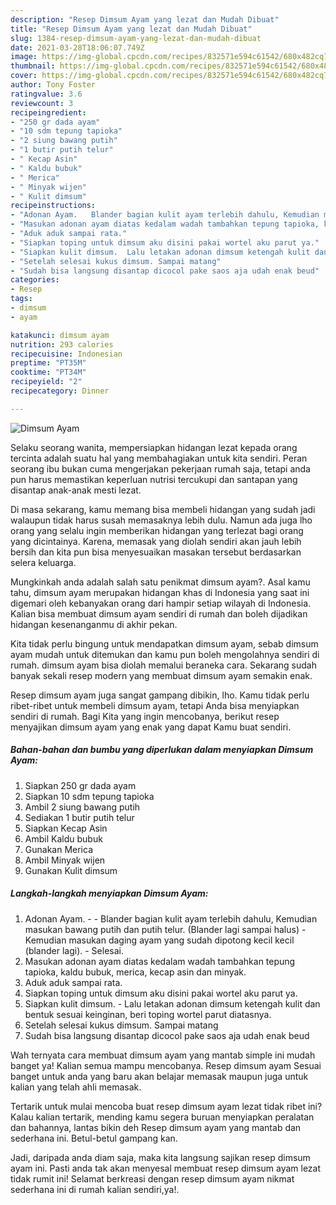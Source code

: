 ```yaml
---
description: "Resep Dimsum Ayam yang lezat dan Mudah Dibuat"
title: "Resep Dimsum Ayam yang lezat dan Mudah Dibuat"
slug: 1384-resep-dimsum-ayam-yang-lezat-dan-mudah-dibuat
date: 2021-03-28T18:06:07.749Z
image: https://img-global.cpcdn.com/recipes/832571e594c61542/680x482cq70/dimsum-ayam-foto-resep-utama.jpg
thumbnail: https://img-global.cpcdn.com/recipes/832571e594c61542/680x482cq70/dimsum-ayam-foto-resep-utama.jpg
cover: https://img-global.cpcdn.com/recipes/832571e594c61542/680x482cq70/dimsum-ayam-foto-resep-utama.jpg
author: Tony Foster
ratingvalue: 3.6
reviewcount: 3
recipeingredient:
- "250 gr dada ayam"
- "10 sdm tepung tapioka"
- "2 siung bawang putih"
- "1 butir putih telur"
- " Kecap Asin"
- " Kaldu bubuk"
- " Merica"
- " Minyak wijen"
- " Kulit dimsum"
recipeinstructions:
- "Adonan Ayam.   Blander bagian kulit ayam terlebih dahulu, Kemudian masukan bawang putih dan putih telur. (Blander lagi sampai halus)  Kemudian masukan daging ayam yang sudah dipotong kecil kecil (blander lagi).  Selesai."
- "Masukan adonan ayam diatas kedalam wadah tambahkan tepung tapioka, kaldu bubuk, merica, kecap asin dan minyak."
- "Aduk aduk sampai rata."
- "Siapkan toping untuk dimsum aku disini pakai wortel aku parut ya."
- "Siapkan kulit dimsum.  Lalu letakan adonan dimsum ketengah kulit dan bentuk sesuai keinginan, beri toping wortel parut diatasnya."
- "Setelah selesai kukus dimsum. Sampai matang"
- "Sudah bisa langsung disantap dicocol pake saos aja udah enak beud"
categories:
- Resep
tags:
- dimsum
- ayam

katakunci: dimsum ayam 
nutrition: 293 calories
recipecuisine: Indonesian
preptime: "PT35M"
cooktime: "PT34M"
recipeyield: "2"
recipecategory: Dinner

---
```



![Dimsum Ayam](https://img-global.cpcdn.com/recipes/832571e594c61542/680x482cq70/dimsum-ayam-foto-resep-utama.jpg)

Selaku seorang wanita, mempersiapkan hidangan lezat kepada orang tercinta adalah suatu hal yang membahagiakan untuk kita sendiri. Peran seorang ibu bukan cuma mengerjakan pekerjaan rumah saja, tetapi anda pun harus memastikan keperluan nutrisi tercukupi dan santapan yang disantap anak-anak mesti lezat.

Di masa  sekarang, kamu memang bisa membeli hidangan yang sudah jadi walaupun tidak harus susah memasaknya lebih dulu. Namun ada juga lho orang yang selalu ingin memberikan hidangan yang terlezat bagi orang yang dicintainya. Karena, memasak yang diolah sendiri akan jauh lebih bersih dan kita pun bisa menyesuaikan masakan tersebut berdasarkan selera keluarga. 



Mungkinkah anda adalah salah satu penikmat dimsum ayam?. Asal kamu tahu, dimsum ayam merupakan hidangan khas di Indonesia yang saat ini digemari oleh kebanyakan orang dari hampir setiap wilayah di Indonesia. Kalian bisa membuat dimsum ayam sendiri di rumah dan boleh dijadikan hidangan kesenanganmu di akhir pekan.

Kita tidak perlu bingung untuk mendapatkan dimsum ayam, sebab dimsum ayam mudah untuk ditemukan dan kamu pun boleh mengolahnya sendiri di rumah. dimsum ayam bisa diolah memalui beraneka cara. Sekarang sudah banyak sekali resep modern yang membuat dimsum ayam semakin enak.

Resep dimsum ayam juga sangat gampang dibikin, lho. Kamu tidak perlu ribet-ribet untuk membeli dimsum ayam, tetapi Anda bisa menyiapkan sendiri di rumah. Bagi Kita yang ingin mencobanya, berikut resep menyajikan dimsum ayam yang enak yang dapat Kamu buat sendiri.

<!--inarticleads1-->

##### Bahan-bahan dan bumbu yang diperlukan dalam menyiapkan Dimsum Ayam:

1. Siapkan 250 gr dada ayam
1. Siapkan 10 sdm tepung tapioka
1. Ambil 2 siung bawang putih
1. Sediakan 1 butir putih telur
1. Siapkan  Kecap Asin
1. Ambil  Kaldu bubuk
1. Gunakan  Merica
1. Ambil  Minyak wijen
1. Gunakan  Kulit dimsum




<!--inarticleads2-->

##### Langkah-langkah menyiapkan Dimsum Ayam:

1. Adonan Ayam.  -  - Blander bagian kulit ayam terlebih dahulu, Kemudian masukan bawang putih dan putih telur. (Blander lagi sampai halus)  - Kemudian masukan daging ayam yang sudah dipotong kecil kecil (blander lagi).  - Selesai.
1. Masukan adonan ayam diatas kedalam wadah tambahkan tepung tapioka, kaldu bubuk, merica, kecap asin dan minyak.
1. Aduk aduk sampai rata.
1. Siapkan toping untuk dimsum aku disini pakai wortel aku parut ya.
1. Siapkan kulit dimsum.  - Lalu letakan adonan dimsum ketengah kulit dan bentuk sesuai keinginan, beri toping wortel parut diatasnya.
1. Setelah selesai kukus dimsum. Sampai matang
1. Sudah bisa langsung disantap dicocol pake saos aja udah enak beud




Wah ternyata cara membuat dimsum ayam yang mantab simple ini mudah banget ya! Kalian semua mampu mencobanya. Resep dimsum ayam Sesuai banget untuk anda yang baru akan belajar memasak maupun juga untuk kalian yang telah ahli memasak.

Tertarik untuk mulai mencoba buat resep dimsum ayam lezat tidak ribet ini? Kalau kalian tertarik, mending kamu segera buruan menyiapkan peralatan dan bahannya, lantas bikin deh Resep dimsum ayam yang mantab dan sederhana ini. Betul-betul gampang kan. 

Jadi, daripada anda diam saja, maka kita langsung sajikan resep dimsum ayam ini. Pasti anda tak akan menyesal membuat resep dimsum ayam lezat tidak rumit ini! Selamat berkreasi dengan resep dimsum ayam nikmat sederhana ini di rumah kalian sendiri,ya!.

